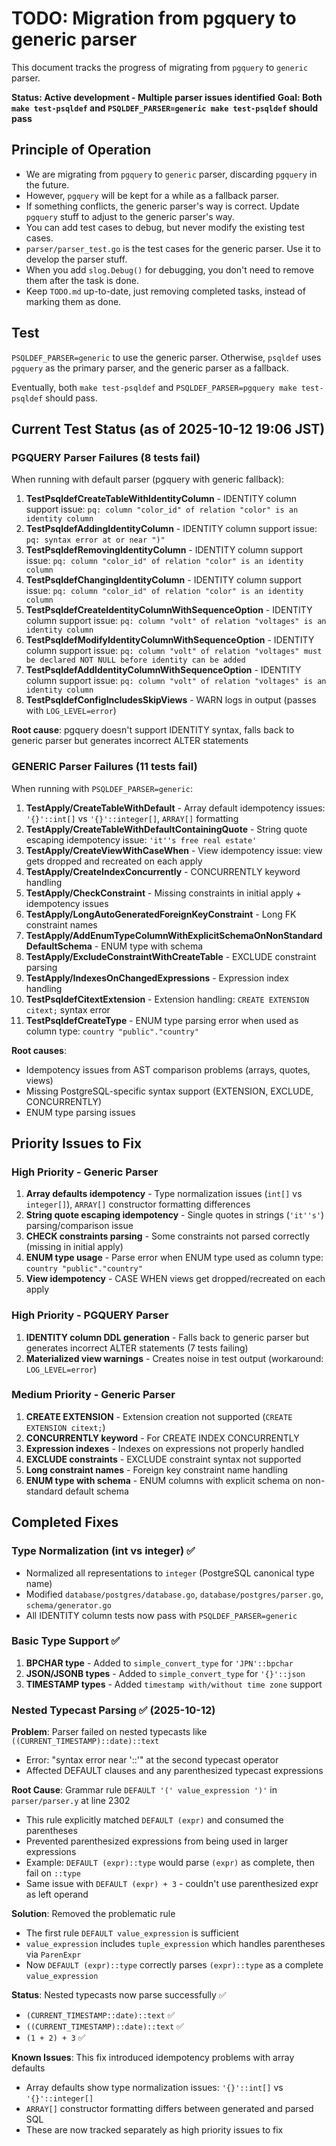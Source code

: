 # TODO: Migration from pgquery to generic parser

This document tracks the progress of migrating from `pgquery` to `generic` parser.

**Status: Active development - Multiple parser issues identified**
**Goal: Both `make test-psqldef` and `PSQLDEF_PARSER=generic make test-psqldef` should pass**

## Principle of Operation

* We are migrating from `pgquery` to `generic` parser, discarding `pgquery` in the future.
* However, `pgquery` will be kept for a while as a fallback parser.
* If something conflicts, the generic parser's way is correct. Update `pgquery` stuff to adjust to the generic parser's way.
* You can add test cases to debug, but never modify the existing test cases.
* `parser/parser_test.go` is the test cases for the generic parser. Use it to develop the parser stuff.
* When you add `slog.Debug()` for debugging, you don't need to remove them after the task is done.
* Keep `TODO.md` up-to-date, just removing completed tasks, instead of marking them as done.

## Test

`PSQLDEF_PARSER=generic` to use the generic parser. Otherwise, `psqldef` uses `pgquery` as the primary parser, and the generic parser as a fallback.

Eventually, both `make test-psqldef` and `PSQLDEF_PARSER=pgquery make test-psqldef` should pass.

## Current Test Status (as of 2025-10-12 19:06 JST)

### PGQUERY Parser Failures (8 tests fail)
When running with default parser (pgquery with generic fallback):

1. **TestPsqldefCreateTableWithIdentityColumn** - IDENTITY column support issue: `pq: column "color_id" of relation "color" is an identity column`
2. **TestPsqldefAddingIdentityColumn** - IDENTITY column support issue: `pq: syntax error at or near ")"`
3. **TestPsqldefRemovingIdentityColumn** - IDENTITY column support issue: `pq: column "color_id" of relation "color" is an identity column`
4. **TestPsqldefChangingIdentityColumn** - IDENTITY column support issue: `pq: column "color_id" of relation "color" is an identity column`
5. **TestPsqldefCreateIdentityColumnWithSequenceOption** - IDENTITY column support issue: `pq: column "volt" of relation "voltages" is an identity column`
6. **TestPsqldefModifyIdentityColumnWithSequenceOption** - IDENTITY column support issue: `pq: column "volt" of relation "voltages" must be declared NOT NULL before identity can be added`
7. **TestPsqldefAddIdentityColumnWithSequenceOption** - IDENTITY column support issue: `pq: column "volt" of relation "voltages" is an identity column`
8. **TestPsqldefConfigIncludesSkipViews** - WARN logs in output (passes with `LOG_LEVEL=error`)

**Root cause**: pgquery doesn't support IDENTITY syntax, falls back to generic parser but generates incorrect ALTER statements

### GENERIC Parser Failures (11 tests fail)
When running with `PSQLDEF_PARSER=generic`:

1. **TestApply/CreateTableWithDefault** - Array default idempotency issues: `'{}'::int[]` vs `'{}'::integer[]`, `ARRAY[]` formatting
2. **TestApply/CreateTableWithDefaultContainingQuote** - String quote escaping idempotency issue: `'it''s free real estate'`
3. **TestApply/CreateViewWithCaseWhen** - View idempotency issue: view gets dropped and recreated on each apply
4. **TestApply/CreateIndexConcurrently** - CONCURRENTLY keyword handling
5. **TestApply/CheckConstraint** - Missing constraints in initial apply + idempotency issues
6. **TestApply/LongAutoGeneratedForeignKeyConstraint** - Long FK constraint names
7. **TestApply/AddEnumTypeColumnWithExplicitSchemaOnNonStandardDefaultSchema** - ENUM type with schema
8. **TestApply/ExcludeConstraintWithCreateTable** - EXCLUDE constraint parsing
9. **TestApply/IndexesOnChangedExpressions** - Expression index handling
10. **TestPsqldefCitextExtension** - Extension handling: `CREATE EXTENSION citext;` syntax error
11. **TestPsqldefCreateType** - ENUM type parsing error when used as column type: `country "public"."country"`

**Root causes**:
- Idempotency issues from AST comparison problems (arrays, quotes, views)
- Missing PostgreSQL-specific syntax support (EXTENSION, EXCLUDE, CONCURRENTLY)
- ENUM type parsing issues

## Priority Issues to Fix

### High Priority - Generic Parser
1. **Array defaults idempotency** - Type normalization issues (`int[]` vs `integer[]`), `ARRAY[]` constructor formatting differences
2. **String quote escaping idempotency** - Single quotes in strings (`'it''s'`) parsing/comparison issue
3. **CHECK constraints parsing** - Some constraints not parsed correctly (missing in initial apply)
4. **ENUM type usage** - Parse error when ENUM type used as column type: `country "public"."country"`
5. **View idempotency** - CASE WHEN views get dropped/recreated on each apply

### High Priority - PGQUERY Parser
1. **IDENTITY column DDL generation** - Falls back to generic parser but generates incorrect ALTER statements (7 tests failing)
2. **Materialized view warnings** - Creates noise in test output (workaround: `LOG_LEVEL=error`)

### Medium Priority - Generic Parser
1. **CREATE EXTENSION** - Extension creation not supported (`CREATE EXTENSION citext;`)
2. **CONCURRENTLY keyword** - For CREATE INDEX CONCURRENTLY
3. **Expression indexes** - Indexes on expressions not properly handled
4. **EXCLUDE constraints** - EXCLUDE constraint syntax not supported
5. **Long constraint names** - Foreign key constraint name handling
6. **ENUM type with schema** - ENUM columns with explicit schema on non-standard default schema

## Completed Fixes

### Type Normalization (int vs integer) ✅
- Normalized all representations to `integer` (PostgreSQL canonical type name)
- Modified `database/postgres/database.go`, `database/postgres/parser.go`, `schema/generator.go`
- All IDENTITY column tests now pass with `PSQLDEF_PARSER=generic`

### Basic Type Support ✅
1. **BPCHAR type** - Added to `simple_convert_type` for `'JPN'::bpchar`
2. **JSON/JSONB types** - Added to `simple_convert_type` for `'{}'::json`
3. **TIMESTAMP types** - Added `timestamp with/without time zone` support

### Nested Typecast Parsing ✅ (2025-10-12)
**Problem**: Parser failed on nested typecasts like `((CURRENT_TIMESTAMP)::date)::text`
- Error: "syntax error near '::'" at the second typecast operator
- Affected DEFAULT clauses and any parenthesized typecast expressions

**Root Cause**: Grammar rule `DEFAULT '(' value_expression ')'` in `parser/parser.y` at line 2302
- This rule explicitly matched `DEFAULT (expr)` and consumed the parentheses
- Prevented parenthesized expressions from being used in larger expressions
- Example: `DEFAULT (expr)::type` would parse `(expr)` as complete, then fail on `::type`
- Same issue with `DEFAULT (expr) + 3` - couldn't use parenthesized expr as left operand

**Solution**: Removed the problematic rule
- The first rule `DEFAULT value_expression` is sufficient
- `value_expression` includes `tuple_expression` which handles parentheses via `ParenExpr`
- Now `DEFAULT (expr)::type` correctly parses `(expr)::type` as a complete `value_expression`

**Status**: Nested typecasts now parse successfully ✅
- `(CURRENT_TIMESTAMP::date)::text` ✅
- `((CURRENT_TIMESTAMP)::date)::text` ✅
- `(1 + 2) + 3` ✅

**Known Issues**: This fix introduced idempotency problems with array defaults
- Array defaults show type normalization issues: `'{}'::int[]` vs `'{}'::integer[]`
- `ARRAY[]` constructor formatting differs between generated and parsed SQL
- These are now tracked separately as high priority issues to fix
